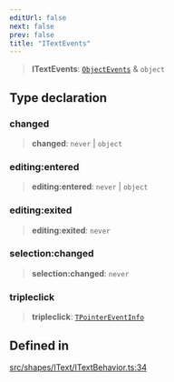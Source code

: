 ```yaml
---
editUrl: false
next: false
prev: false
title: "ITextEvents"
---
```


> **ITextEvents**: [`ObjectEvents`](/api/interfaces/objectevents/) & `object`

## Type declaration

### changed

> **changed**: `never` \| `object`

### editing:entered

> **editing:entered**: `never` \| `object`

### editing:exited

> **editing:exited**: `never`

### selection:changed

> **selection:changed**: `never`

### tripleclick

> **tripleclick**: [`TPointerEventInfo`](/api/interfaces/tpointereventinfo/)

## Defined in

[src/shapes/IText/ITextBehavior.ts:34](https://github.com/fabricjs/fabric.js/blob/5c1240d8b4662e45868dd33f385f941de21c8e9c/src/shapes/IText/ITextBehavior.ts#L34)
